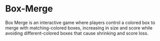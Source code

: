 # Box-Merge
Box Merge is an interactive game where players control a colored box to merge with matching-colored boxes, increasing in size and score while avoiding different-colored boxes that cause shrinking and score loss.
